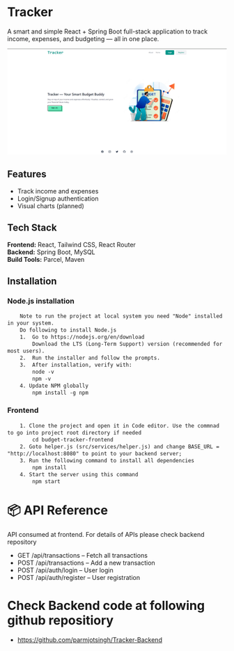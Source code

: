 # Tracker

A smart and simple React + Spring Boot full-stack application to track income, expenses, and budgeting — all in one place.

![alt text](image.png)

## Features

- Track income and expenses
- Login/Signup authentication
- Visual charts (planned)

## Tech Stack

**Frontend:** React, Tailwind CSS, React Router  
**Backend:**  Spring Boot, MySQL  
**Build Tools:** Parcel, Maven  

## Installation
### Node.js installation
        Note to run the project at local system you need "Node" installed in your system. 
        Do following to install Node.js
        1.  Go to https://nodejs.org/en/download
            Download the LTS (Long-Term Support) version (recommended for most users).
        2.  Run the installer and follow the prompts.
        3.  After installation, verify with:
            node -v
            npm -v
        4. Update NPM globally 
            npm install -g npm
### Frontend
        1. Clone the project and open it in Code editor. Use the commnad to go into project root directory if needed
            cd budget-tracker-frontend
        2. Goto helper.js (src/services/helper.js) and change BASE_URL = "http://localhost:8080" to point to your backend server;    
        3. Run the following command to install all dependencies
            npm install
        4. Start the server using this command
            npm start
    

# 📦 API Reference 
  API consumed at frontend. For details of APIs please check backend repository
- GET /api/transactions – Fetch all transactions
- POST /api/transactions – Add a new transaction
- POST /api/auth/login – User login
- POST /api/auth/register – User registration

# Check Backend code at following github repositiory
- https://github.com/parmjotsingh/Tracker-Backend
